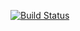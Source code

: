 [![Build Status](https://57bd-41-66-61-53.eu.ngrok.io/buildStatus/icon?job=deployment)](https://57bd-41-66-61-53.eu.ngrok.io/job/deployment/)
